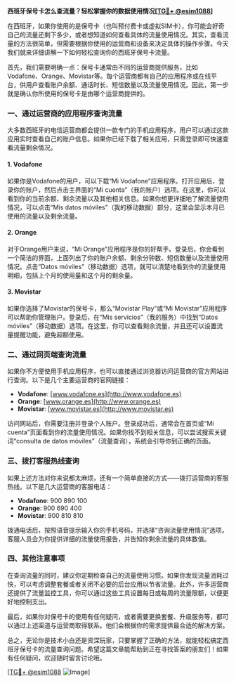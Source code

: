 **西班牙保号卡怎么查流量？轻松掌握你的数据使用情况[[TG💪+ @esim1088](https://t.me/s/esim1088)]**

在西班牙，如果你使用的是保号卡（也叫预付费卡或虚拟SIM卡），你可能会好奇自己的流量还剩下多少，或者想知道如何查看具体的流量使用情况。其实，查看流量的方法很简单，但需要根据你使用的运营商和设备来决定具体的操作步骤。今天我们就来详细讲解一下如何轻松查询你的西班牙保号卡流量。

首先，我们需要明确一点：保号卡通常由不同的运营商提供服务，比如Vodafone、Orange、Movistar等。每个运营商都有自己的应用程序或在线平台，供用户查看账户余额、通话时长、短信数量以及流量使用情况。因此，第一步就是确认你所使用的保号卡是由哪个运营商提供的。

### **一、通过运营商的应用程序查询流量**

大多数西班牙的电信运营商都会提供一款专门的手机应用程序，用户可以通过这款应用实时查看自己的账户信息。如果你已经下载了相关应用，只需登录即可快速查看流量剩余情况。

#### **1. Vodafone**
如果你是Vodafone的用户，可以下载“Mi Vodafone”应用程序。打开应用后，登录你的账户，然后点击主界面的“Mi cuenta”（我的账户）选项。在这里，你可以看到你的当前余额、剩余流量以及其他相关信息。如果你想更详细地了解流量使用情况，可以点击“Mis datos móviles”（我的移动数据）部分，这里会显示本月已使用的流量以及剩余流量。

#### **2. Orange**
对于Orange用户来说，“Mi Orange”应用程序是你的好帮手。登录后，你会看到一个简洁的界面，上面列出了你的账户余额、剩余分钟数、短信数量以及流量使用情况。点击“Datos móviles”（移动数据）选项，就可以清楚地看到你的流量使用明细，包括上个月的使用量和这个月的剩余量。

#### **3. Movistar**
如果你选择了Movistar的保号卡，那么“Movistar Play”或“Mi Movistar”应用程序可以帮助你管理账户。登录后，在“Mis servicios”（我的服务）中找到“Datos móviles”（移动数据）选项。在这里，你可以查看剩余流量，并且还可以设置流量提醒功能，避免超额使用。

### **二、通过网页端查询流量**

如果你不方便使用手机应用程序，也可以直接通过浏览器访问运营商的官方网站进行查询。以下是几个主要运营商的官网链接：

- **Vodafone**: [www.vodafone.es](http://www.vodafone.es)
- **Orange**: [www.orange.es](http://www.orange.es)
- **Movistar**: [www.movistar.es](http://www.movistar.es)

访问网站后，你需要注册并登录个人账户。登录成功后，通常会在首页或“Mi cuenta”页面看到你的流量使用情况。如果你找不到相关信息，可以尝试搜索关键词“consulta de datos móviles”（流量查询），系统会引导你到正确的页面。

### **三、拨打客服热线查询**

如果上述方法对你来说都太麻烦，还有一个简单直接的方式——拨打运营商的客服热线。以下是几大运营商的客服电话：

- **Vodafone**: 900 890 100
- **Orange**: 900 690 400
- **Movistar**: 900 810 810

拨通电话后，按照语音提示输入你的手机号码，并选择“咨询流量使用情况”选项。客服人员会为你提供详细的流量使用报告，并告知你剩余流量的具体数值。

### **四、其他注意事项**

在查询流量的同时，建议你定期检查自己的流量使用习惯。如果你发现流量消耗过快，可以考虑调整套餐或者关闭不必要的后台应用以节省流量。此外，许多运营商还提供了流量监控工具，你可以通过这些工具设置每日或每周的流量限额，以便更好地控制支出。

最后，如果你对保号卡的使用有任何疑问，或者需要更换套餐、升级服务等，都可以通过上述渠道与运营商取得联系。他们会根据你的需求提供最合适的解决方案。

总之，无论你是技术小白还是资深玩家，只要掌握了正确的方法，就能轻松搞定西班牙保号卡的流量查询问题。希望这篇文章能帮助到正在寻找答案的朋友们！如果有任何疑问，欢迎随时留言讨论哦。

[[TG💪+ @esim1088](https://t.me/s/esim1088) ![Image](https://i.postimg.cc/4NQfJmqS/Snipaste-2025-05-13-00-14-12.png)]